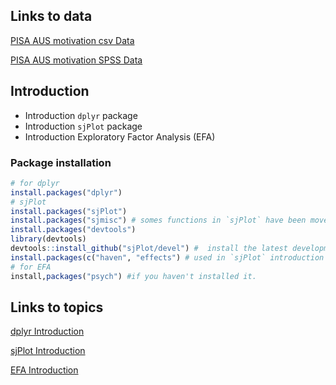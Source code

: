 
Links to data
-------------
[PISA AUS motivation csv Data](https://www.dropbox.com/s/2r5tvgw3wgrauzp/PISA12-AUS-motivation.csv?dl=0)

[PISA AUS motivation SPSS Data](https://www.dropbox.com/s/w6q1z2zo0h6bm5f/PISA12-AUS-motivation.sav?dl=0)


Introduction
-------------

* Introduction `dplyr` package 
* Introduction `sjPlot` package
* Introduction Exploratory Factor Analysis (EFA) 

### Package installation

```r
# for dplyr
install.packages("dplyr") 
# sjPlot
install.packages("sjPlot")
install.packages("sjmisc") # somes functions in `sjPlot` have been moved into the sjmisc-package
install.packages("devtools") 
library(devtools)
devtools::install_github("sjPlot/devel") #  install the latest development snapshot of `sjPlot`
install.packages(c("haven", "effects") # used in `sjPlot` introduction
# for EFA
install,packages("psych") #if you haven't installed it.
```

Links to topics
--------------------
[dplyr Introduction](https://rawgit.com/JiesiGuo/IPPE_Rcourse/master/dplyr_introduction/dplyr_Jiesi.html)

[sjPlot Introduction](https://rawgit.com/JiesiGuo/IPPE_Rcourse/master/sjPlot_Introduction/sjPlot_Jiesi.html)

[EFA Introduction](https://rawgit.com/JiesiGuo/IPPE_Rcourse/master/EFA_introduction/EFA_Jiesi.html)

